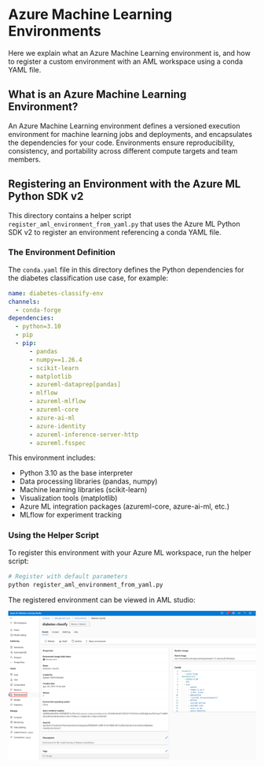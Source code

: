 # Azure Machine Learning Environments

Here we explain what an Azure Machine Learning environment is, and how to register a custom environment with an AML workspace using a conda YAML file.

## What is an Azure Machine Learning Environment?

An Azure Machine Learning environment defines a versioned execution environment for machine learning jobs and deployments, and encapsulates the dependencies for your code. Environments ensure reproducibility, consistency, and portability across different compute targets and team members.

## Registering an Environment with the Azure ML Python SDK v2

This directory contains a helper script `register_aml_environment_from_yaml.py` that uses the Azure ML Python SDK v2 to register an environment referencing a conda YAML file.

### The Environment Definition

The `conda.yaml` file in this directory defines the Python dependencies for the diabetes classification use case, for example:

```yaml
name: diabetes-classify-env
channels:
  - conda-forge
dependencies:
  - python=3.10
  - pip
  - pip:
      - pandas
      - numpy==1.26.4
      - scikit-learn
      - matplotlib
      - azureml-dataprep[pandas]
      - mlflow
      - azureml-mlflow
      - azureml-core
      - azure-ai-ml
      - azure-identity
      - azureml-inference-server-http
      - azureml.fsspec
```

This environment includes:
- Python 3.10 as the base interpreter
- Data processing libraries (pandas, numpy)
- Machine learning libraries (scikit-learn)
- Visualization tools (matplotlib)
- Azure ML integration packages (azureml-core, azure-ai-ml, etc.)
- MLflow for experiment tracking

### Using the Helper Script

To register this environment with your Azure ML workspace, run the helper script:

```bash
# Register with default parameters
python register_aml_environment_from_yaml.py
```

The registered environment can be viewed in AML studio:

![Registered AML environment](../00-assets/images/aml_environment.png)
